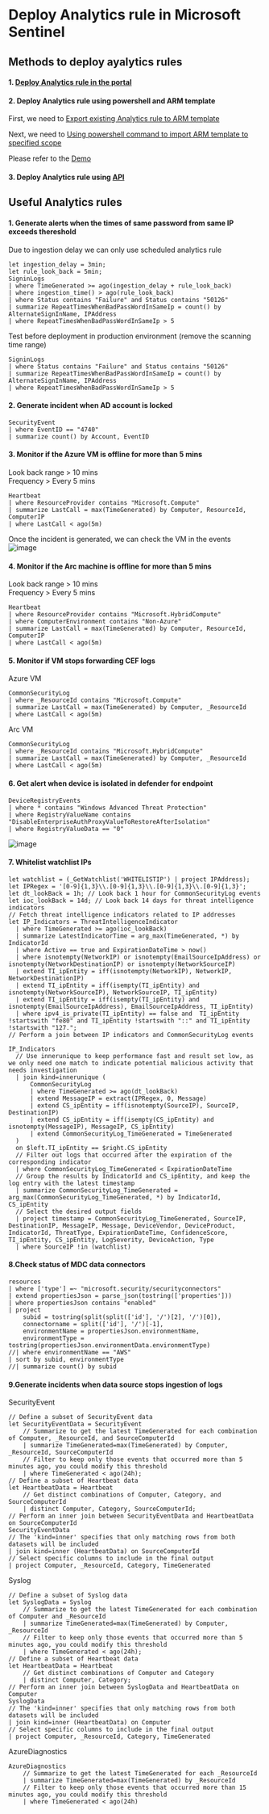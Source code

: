 # Deploy Analytics rule in Microsoft Sentinel

## Methods to deploy ayalytics rules
#### 1. [Deploy Analytics rule in the portal](https://learn.microsoft.com/en-us/azure/sentinel/import-export-analytics-rules)
#### 2. Deploy Analytics rule using powershell and ARM template

First, we need to [Export existing Analytics rule to ARM template](https://learn.microsoft.com/en-us/azure/sentinel/import-export-analytics-rules#export-rules)

Next, we need to [Using powershell command to import ARM template to specified scope](https://learn.microsoft.com/en-us/azure/azure-resource-manager/templates/deploy-powershell#deployment-scope)

Please refer to the [Demo](https://github.com/guguji666666/GJS-Sentinel-Tips/blob/main/Repository%20integration/Export%20contents%20to%20ARM%20templates/Export%20analytics%20rules.md#optional-use-powershell-to-import-arm-template)

#### 3. Deploy Analytics rule using [API](https://learn.microsoft.com/en-us/rest/api/securityinsights/stable/alert-rules)

## Useful Analytics rules

#### 1. Generate alerts when the times of same password from same IP exceeds thereshold

Due to ingestion delay we can only use scheduled analytics rule
```kusto
let ingestion_delay = 3min;
let rule_look_back = 5min;
SigninLogs
| where TimeGenerated >= ago(ingestion_delay + rule_look_back)
| where ingestion_time() > ago(rule_look_back)
| where Status contains "Failure" and Status contains "50126"
| summarize RepeatTimesWhenBadPassWordInSameIp = count() by AlternateSignInName, IPAddress
| where RepeatTimesWhenBadPassWordInSameIp > 5
```

Test before deployment in production environment (remove the scanning time range)
```kusto
SigninLogs
| where Status contains "Failure" and Status contains "50126"
| summarize RepeatTimesWhenBadPassWordInSameIp = count() by AlternateSignInName, IPAddress
| where RepeatTimesWhenBadPassWordInSameIp > 5
```

#### 2. Generate incident when AD account is locked
```kusto
SecurityEvent
| where EventID == "4740"
| summarize count() by Account, EventID
```

#### 3. Monitor if the Azure VM is offline for more than 5 mins
Look back range > 10 mins <br>
Frequency > Every 5 mins
```kusto
Heartbeat
| where ResourceProvider contains "Microsoft.Compute"
| summarize LastCall = max(TimeGenerated) by Computer, ResourceId, ComputerIP
| where LastCall < ago(5m)
```
Once the incident is generated, we can check the VM in the events <br>
![image](https://user-images.githubusercontent.com/96930989/236965945-220d3c6c-7911-4ddc-83a2-e18828384909.png)

#### 4. Monitor if the Arc machine is offline for more than 5 mins
Look back range > 10 mins <br>
Frequency > Every 5 mins
```kusto
Heartbeat
| where ResourceProvider contains "Microsoft.HybridCompute"
| where ComputerEnvironment contains "Non-Azure"
| summarize LastCall = max(TimeGenerated) by Computer, ResourceId, ComputerIP
| where LastCall < ago(5m)
```

#### 5. Monitor if VM stops forwarding CEF logs

Azure VM
```kusto
CommonSecurityLog
| where _ResourceId contains "Microsoft.Compute"
| summarize LastCall = max(TimeGenerated) by Computer, _ResourceId
| where LastCall < ago(5m)
```

Arc VM
```kusto
CommonSecurityLog
| where _ResourceId contains "Microsoft.HybridCompute"
| summarize LastCall = max(TimeGenerated) by Computer, _ResourceId
| where LastCall < ago(5m)
```

#### 6. Get alert when device is isolated in defender for endpoint
```kusto
DeviceRegistryEvents
| where * contains "Windows Advanced Threat Protection"
| where RegistryValueName contains "DisableEnterpriseAuthProxyValueToRestoreAfterIsolation"
| where RegistryValueData == "0"
```
![image](https://github.com/guguji666666/GJS-Sentinel-Tips/assets/96930989/2ffee352-f97b-4e69-83cd-68f61b8c7943)

#### 7. Whitelist watchlist IPs
```kql
let watchlist = (_GetWatchlist('WHITELISTIP') | project IPAddress);
let IPRegex = '[0-9]{1,3}\\.[0-9]{1,3}\\.[0-9]{1,3}\\.[0-9]{1,3}';
let dt_lookBack = 1h; // Look back 1 hour for CommonSecurityLog events
let ioc_lookBack = 14d; // Look back 14 days for threat intelligence indicators
// Fetch threat intelligence indicators related to IP addresses
let IP_Indicators = ThreatIntelligenceIndicator
  | where TimeGenerated >= ago(ioc_lookBack)
  | summarize LatestIndicatorTime = arg_max(TimeGenerated, *) by IndicatorId
  | where Active == true and ExpirationDateTime > now()
  | where isnotempty(NetworkIP) or isnotempty(EmailSourceIpAddress) or isnotempty(NetworkDestinationIP) or isnotempty(NetworkSourceIP)
  | extend TI_ipEntity = iff(isnotempty(NetworkIP), NetworkIP, NetworkDestinationIP)
  | extend TI_ipEntity = iff(isempty(TI_ipEntity) and isnotempty(NetworkSourceIP), NetworkSourceIP, TI_ipEntity)
  | extend TI_ipEntity = iff(isempty(TI_ipEntity) and isnotempty(EmailSourceIpAddress), EmailSourceIpAddress, TI_ipEntity)
  | where ipv4_is_private(TI_ipEntity) == false and  TI_ipEntity !startswith "fe80" and TI_ipEntity !startswith "::" and TI_ipEntity !startswith "127.";
// Perform a join between IP indicators and CommonSecurityLog events

IP_Indicators
  // Use innerunique to keep performance fast and result set low, as we only need one match to indicate potential malicious activity that needs investigation
  | join kind=innerunique (
      CommonSecurityLog
      | where TimeGenerated >= ago(dt_lookBack)
      | extend MessageIP = extract(IPRegex, 0, Message)
      | extend CS_ipEntity = iff(isnotempty(SourceIP), SourceIP, DestinationIP)
      | extend CS_ipEntity = iff(isempty(CS_ipEntity) and isnotempty(MessageIP), MessageIP, CS_ipEntity)
      | extend CommonSecurityLog_TimeGenerated = TimeGenerated
  )
  on $left.TI_ipEntity == $right.CS_ipEntity
  // Filter out logs that occurred after the expiration of the corresponding indicator
  | where CommonSecurityLog_TimeGenerated < ExpirationDateTime
  // Group the results by IndicatorId and CS_ipEntity, and keep the log entry with the latest timestamp
  | summarize CommonSecurityLog_TimeGenerated = arg_max(CommonSecurityLog_TimeGenerated, *) by IndicatorId, CS_ipEntity
  // Select the desired output fields
  | project timestamp = CommonSecurityLog_TimeGenerated, SourceIP, DestinationIP, MessageIP, Message, DeviceVendor, DeviceProduct, IndicatorId, ThreatType, ExpirationDateTime, ConfidenceScore, TI_ipEntity, CS_ipEntity, LogSeverity, DeviceAction, Type
  | where SourceIP !in (watchlist)
```

#### 8.Check status of MDC data connectors
```kql
resources 
| where ['type'] =~ "microsoft.security/securityconnectors"
| extend propertiesJson = parse_json(tostring(['properties']))
| where propertiesJson contains "enabled"
| project
    subid = tostring(split(split(['id'], '/')[2], '/')[0]),
    connectorname = split(['id'], '/')[-1],
    environmentName = propertiesJson.environmentName, 
    environmentType = tostring(propertiesJson.environmentData.environmentType)
//| where environmentName == "AWS"
| sort by subid, environmentType
//| summarize count() by subid
```

#### 9.Generate incidents when data source stops ingestion of logs

SecurityEvent
```kql
// Define a subset of SecurityEvent data
let SecurityEventData = SecurityEvent
    // Summarize to get the latest TimeGenerated for each combination of Computer, _ResourceId, and SourceComputerId
    | summarize TimeGenerated=max(TimeGenerated) by Computer, _ResourceId, SourceComputerId
    // Filter to keep only those events that occurred more than 5 minutes ago, you could modify this threshold
    | where TimeGenerated < ago(24h);
// Define a subset of Heartbeat data
let HeartbeatData = Heartbeat
    // Get distinct combinations of Computer, Category, and SourceComputerId
    | distinct Computer, Category, SourceComputerId;
// Perform an inner join between SecurityEventData and HeartbeatData on SourceComputerId
SecurityEventData
// The 'kind=inner' specifies that only matching rows from both datasets will be included
| join kind=inner (HeartbeatData) on SourceComputerId
// Select specific columns to include in the final output
| project Computer, _ResourceId, Category, TimeGenerated
```

Syslog
```kql
// Define a subset of Syslog data
let SyslogData = Syslog
    // Summarize to get the latest TimeGenerated for each combination of Computer and _ResourceId
    | summarize TimeGenerated=max(TimeGenerated) by Computer, _ResourceId
    // Filter to keep only those events that occurred more than 5 minutes ago, you could modify this threshold
    | where TimeGenerated < ago(24h);
// Define a subset of Heartbeat data
let HeartbeatData = Heartbeat
    // Get distinct combinations of Computer and Category
    | distinct Computer, Category;
// Perform an inner join between SyslogData and HeartbeatData on Computer
SyslogData
// The 'kind=inner' specifies that only matching rows from both datasets will be included
| join kind=inner (HeartbeatData) on Computer
// Select specific columns to include in the final output
| project Computer, _ResourceId, Category, TimeGenerated
```

AzureDiagnostics
```kql
AzureDiagnostics
    // Summarize to get the latest TimeGenerated for each _ResourceId
    | summarize TimeGenerated=max(TimeGenerated) by _ResourceId
    // Filter to keep only those events that occurred more than 15 minutes ago, you could modify this threshold
    | where TimeGenerated < ago(24h)
```

